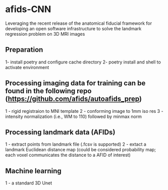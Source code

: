 # afids-CNN
Leveraging the recent release of the anatomical fiducial framework for developing an open software infrastructure to solve the landmark regression problem on 3D MRI images

## Preparation 
1- install poetry and configure cache directory
2- poetry install and shell to activate environment 

## Processing imaging data for training can be found in the following repo (https://github.com/afids/autoafids_prep)
1 - rigid registraion to MNI template 
2 - conforming image to 1mm iso res
3 - intensity normalization (i.e., WM to 110) followed by minmax norm

## Processing landmark data (AFIDs)
1 - extract points from landmark file (.fcsv is supported)
2 - extact a landmark Euclidean distance map (could be considered probability map; each voxel communicates the distance to a AFID of interest) 

## Machine learning 
1 - a standard 3D Unet


